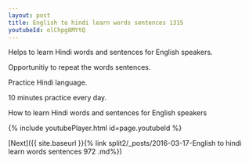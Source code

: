 ```yaml
---
layout: post
title: English to hindi learn words sentences 1315 
youtubeId: olChpg8MYtQ
---
```

 
 
Helps to learn Hindi words and sentences for English speakers.

Opportunitiy to repeat the words sentences. 

Practice Hindi language. 
 
10 minutes practice every day. 
 
How to learn Hindi words and sentences for English speakers 
 
{% include youtubePlayer.html id=page.youtubeId %}
 
 
[Next]({{ site.baseurl }}{% link  split2/_posts/2016-03-17-English to hindi learn words sentences 972 .md%})
 
